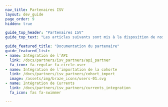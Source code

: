 ```yaml
---
nav_title: Partenaires ISV
layout: dev_guide
page_order: 9
hidden: true

guide_top_header: "Partenaires ISV"
guide_top_text: "Les articles suivants sont mis à la disposition de nos partenaires ISV Alloys pour qu’ils s’y réfèrent lors du développement d’une intégration commerciale avec la plateforme Braze. Consultez votre document d’intégration partenaire correspondant pour commencer !"

guide_featured_title: "Documentation du partenaire"
guide_featured_list:
- name: Intégration de l’API
  link: /docs/partners/isv_partners/api_partner
  fa_icon: fa-regular fa-circle-user
- name: Intégration de l’importation de la cohorte
  link: /docs/partners/isv_partners/cohort_import
  image: /assets/img/braze_icons/users-01.svg
- name: Intégration de Currents
  link: /docs/partners/isv_partners/currents_integration
  fa_icon: fas fa-swimmer

---
```

<br><br>
